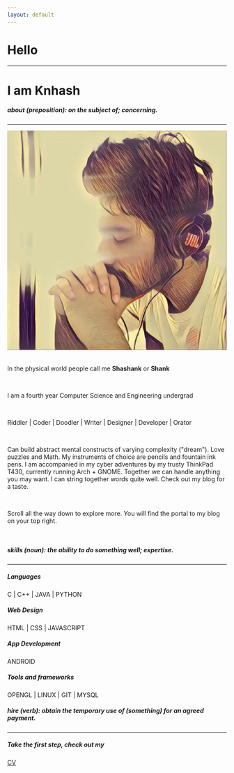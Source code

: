 ```yaml
---
layout: default
---
```

<!-- Home Section -->
<div id="home-section">
  <div class="container">
    <div class="text-center intro-text">
      <h1>Hello</h1> 
      <hr>
      <h1>I am <strong>Knhash</strong></h1>
    </div>
  </div>
</div>
<!-- About Section -->
<div id="about-section">
  <div class="container">
    <div class="text-center">
      <h5><strong>about</strong><i> (preposition):</i> on the subject of; concerning.</h5>
      <hr>
    </div>
    <div class="row">
      <div class="col-md-6"> <img src="assets/img/face.jpg" class="img-responsive about-img center-block"> </div>
      <div class="col-md-6">
        <div class="about-text">
          <br>
          <p class="text-center">In the physical world people call me <strong>Shashank</strong> or <strong>Shank</strong></p>
          <br> 
          <p class="text-center">I am a fourth year Computer Science and Engineering undergrad</p>
          <br>
          <p class="text-center">Riddler | Coder | Doodler | Writer | Designer | Developer | Orator</p>
          <br>
          <p class="text-center">Can build abstract mental constructs of varying complexity ("dream"). Love puzzles and Math. My instruments of choice are pencils and fountain ink pens. I am accompanied in my cyber adventures by my trusty ThinkPad T430, currently running Arch + GNOME. Together we can handle anything you may want. I can string together words quite well. Check out my blog for a taste.</p>
          <br>
          <p class="text-center">Scroll all the way down to explore more. You will find the portal to my blog on your top right.</p>
          <br>
        </div>
      </div>
    </div>
  </div>
</div>
<!-- Skills Section -->
<div id="skills-section" class="text-center">
  <div class="container">
    <div class="text-center">
      <h5><strong>skills</strong><i> (noun):</i> the ability to do something well; expertise.</h5>
      <hr>
    </div>
    <div class="row">
      <div class="col-md-3 col-sm-6 service"> <i class="fa fa-code fa-2x"></i>
        <h5>Languages</h5>
        <p>C | C++ | JAVA | PYTHON</p>
      </div>
      <div class="col-md-3 col-sm-6 service"> <i class="fa fa-desktop fa-2x"></i>
        <h5>Web Design</h5>
        <p>HTML | CSS | JAVASCRIPT</p>
      </div>
      <div class="col-md-3 col-sm-6 service"> <i class="fa fa-android fa-2x"></i>
        <h5>App Development</h5>
        <p>ANDROID</p>
      </div>
      <div class="col-md-3 col-sm-6 service"> <i class="fa fa-gears fa-2x"></i>
        <h5>Tools and frameworks</h5>
        <p>OPENGL | LINUX | GIT | MYSQL</p>
      </div>
    </div>
  </div>
</div>
<!-- Hire Section -->
<div id="hire-section">
  <div class="container">
    <div class="text-center">
      <h5><strong>hire</strong><i> (verb):</i> obtain the temporary use of (something) for an agreed payment.</h5>
      <hr>
    </div>
    <div class="row">
      <div class="col-md-6 text-center"><h5>Take the first step, check out my </h5> 
      </div>
      <div class="col-md-6 text-center center">
        <a href="https://docs.google.com/document/d/1GIbu6QS6kBNaST9hFmv_PaCOzQMIqyglCCx5RqyFwMI/edit?usp=sharing" class="btn btn-default btn-lg"><i class="fa fa-file-text"></i> CV</a>
      </div>
    </div>
  </div>
</div>